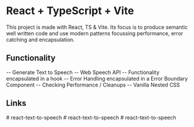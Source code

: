 # React + TypeScript + Vite

This project is made with React, TS & Vite. Its focus is to produce semantic well written code and
use modern patterns focussing performance, error catching and encapsulation.

## Functionality

-- Generate Text to Speech
-- Web Speech API
-- Functionality encapsulated in a hook
-- Error Handling encapsulated in a Error Boundary Component
-- Checking Performance / Cleanups
-- Vanilla Nested CSS


## Links
#   r e a c t - t e x t - t o - s p e e c h  
 #   r e a c t - t e x t - t o - s p e e c h  
 #   r e a c t - t e x t - t o - s p e e c h  
 